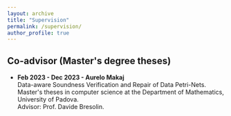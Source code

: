 ```yaml
---
layout: archive
title: "Supervision"
permalink: /supervision/
author_profile: true
---
```


## Co-advisor (Master's degree theses)

- **Feb 2023 - Dec 2023 - Aurelo Makaj**<br/>Data-aware Soundness Verification and Repair of Data Petri-Nets.<br/>Master's theses in computer science at the Department of Mathematics, University of Padova.<br/>Advisor: Prof. Davide Bresolin.<br/>